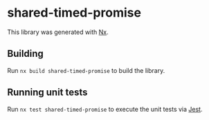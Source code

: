 # shared-timed-promise

This library was generated with [Nx](https://nx.dev).

## Building

Run `nx build shared-timed-promise` to build the library.

## Running unit tests

Run `nx test shared-timed-promise` to execute the unit tests via [Jest](https://jestjs.io).

